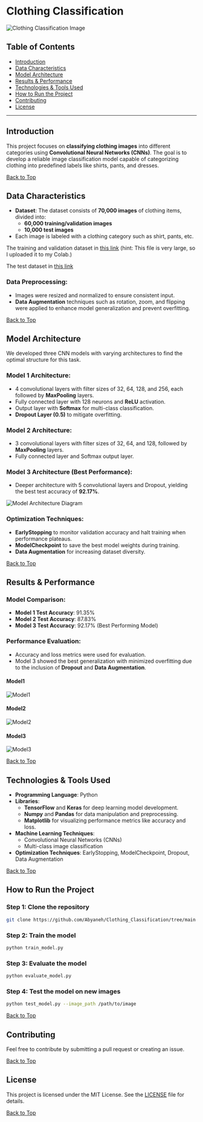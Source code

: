 # Clothing Classification

![Clothing Classification Image](https://github.com/Abyaneh/Clothing_Classification/blob/main/photos/Clothing%20Classification%20Image.png)

## Table of Contents
- [Introduction](#introduction)
- [Data Characteristics](#data-characteristics)
- [Model Architecture](#model-architecture)
- [Results & Performance](#results--performance)
- [Technologies & Tools Used](#technologies--tools-used)
- [How to Run the Project](#how-to-run-the-project)
- [Contributing](#contributing)
- [License](#license)

---

## Introduction

This project focuses on **classifying clothing images** into different categories using **Convolutional Neural Networks (CNNs)**. The goal is to develop a reliable image classification model capable of categorizing clothing into predefined labels like shirts, pants, and dresses.

[Back to Top](#table-of-contents)
## Data Characteristics

- **Dataset**: The dataset consists of **70,000 images** of clothing items, divided into:
  - **60,000 training/validation images**
  - **10,000 test images**
- Each image is labeled with a clothing category such as shirt, pants, etc.
  
The training and validation dataset in [this link](https://drive.google.com/file/d/1XaRAL2GD6z3uL-WxaFBQYLhfwx1M7aqv/view?usp=drive_link) (hint: This file is very large, so I uploaded it to my Colab.)

The test dataset in [this link](https://github.com/Abyaneh/Clothing_Classification/blob/main/Code/test_data.csv)

### Data Preprocessing:
- Images were resized and normalized to ensure consistent input.
- **Data Augmentation** techniques such as rotation, zoom, and flipping were applied to enhance model generalization and prevent overfitting.

[Back to Top](#table-of-contents)
## Model Architecture

We developed three CNN models with varying architectures to find the optimal structure for this task.

### Model 1 Architecture:
- 4 convolutional layers with filter sizes of 32, 64, 128, and 256, each followed by **MaxPooling** layers.
- Fully connected layer with 128 neurons and **ReLU** activation.
- Output layer with **Softmax** for multi-class classification.
- **Dropout Layer (0.5)** to mitigate overfitting.

### Model 2 Architecture:
- 3 convolutional layers with filter sizes of 32, 64, and 128, followed by **MaxPooling** layers.
- Fully connected layer and Softmax output layer.

### Model 3 Architecture (Best Performance):
- Deeper architecture with 5 convolutional layers and Dropout, yielding the best test accuracy of **92.17%**.
  
![Model Architecture Diagram](path_to_image_here)

### Optimization Techniques:
- **EarlyStopping** to monitor validation accuracy and halt training when performance plateaus.
- **ModelCheckpoint** to save the best model weights during training.
- **Data Augmentation** for increasing dataset diversity.

[Back to Top](#table-of-contents)
## Results & Performance

### Model Comparison:
- **Model 1 Test Accuracy**: 91.35%
- **Model 2 Test Accuracy**: 87.83%
- **Model 3 Test Accuracy**: 92.17% (Best Performing Model)

### Performance Evaluation:
- Accuracy and loss metrics were used for evaluation.
- Model 3 showed the best generalization with minimized overfitting due to the inclusion of **Dropout** and **Data Augmentation**.

#### Model1
![Model1](https://github.com/Abyaneh/Clothing_Classification/blob/main/photos/Epoch-Accuracy_and_Epoch_Loss_Chart_10epochs_model1.png)

#### Model2
![Model2](https://github.com/Abyaneh/Clothing_Classification/blob/main/photos/Epoch-Accuracy_and_Epoch_Loss_Chart_10epochs_model2.png)

#### Model3
![Model3](https://github.com/Abyaneh/Clothing_Classification/blob/main/photos/Epoch-Accuracy_and_Epoch_Loss_Chart_10epochs_model3.png)

[Back to Top](#table-of-contents)
## Technologies & Tools Used

- **Programming Language**: Python
- **Libraries**: 
  - **TensorFlow** and **Keras** for deep learning model development.
  - **Numpy** and **Pandas** for data manipulation and preprocessing.
  - **Matplotlib** for visualizing performance metrics like accuracy and loss.
- **Machine Learning Techniques**: 
  - Convolutional Neural Networks (CNNs)
  - Multi-class image classification
- **Optimization Techniques**: EarlyStopping, ModelCheckpoint, Dropout, Data Augmentation

[Back to Top](#table-of-contents)
## How to Run the Project

### Step 1: Clone the repository
```bash
git clone https://github.com/Abyaneh/Clothing_Classification/tree/main
```

### Step 2: Train the model
```bash
python train_model.py
```

### Step 3: Evaluate the model
```bash
python evaluate_model.py
```

### Step 4: Test the model on new images
```bash
python test_model.py --image_path /path/to/image
```

[Back to Top](#table-of-contents)
## Contributing

Feel free to contribute by submitting a pull request or creating an issue.

[Back to Top](#table-of-contents)
## License

This project is licensed under the MIT License. See the [LICENSE](LICENSE) file for details.

[Back to Top](#table-of-contents)
